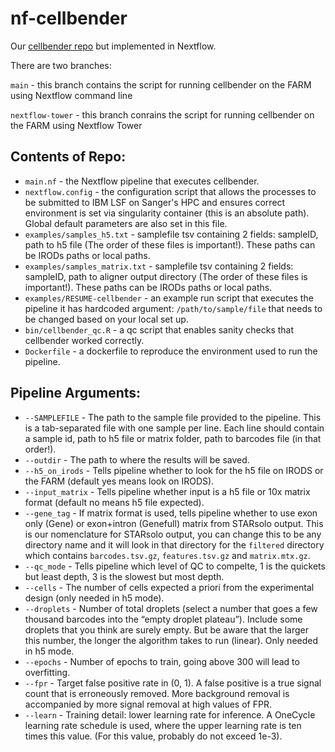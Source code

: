 # nf-cellbender

Our [cellbender repo](https://github.com/cellgeni/cellbender) but implemented in Nextflow.

There are two branches:

`main` - this branch contains the script for running cellbender on the FARM using Nextflow command line

`nextflow-tower` - this branch conrains the script for running cellbender on the FARM using Nextflow Tower

## Contents of Repo:
* `main.nf` - the Nextflow pipeline that executes cellbender.
* `nextflow.config` - the configuration script that allows the processes to be submitted to IBM LSF on Sanger's HPC and ensures correct environment is set via singularity container (this is an absolute path). Global default parameters are also set in this file.
* `examples/samples_h5.txt` - samplefile tsv containing 2 fields: sampleID, path to h5 file (The order of these files is important!). These paths can be IRODs paths or local paths.
* `examples/samples_matrix.txt` - samplefile tsv containing 2 fields: sampleID, path to aligner output directory (The order of these files is important!). These paths can be IRODs paths or local paths.
* `examples/RESUME-cellbender` - an example run script that executes the pipeline it has  hardcoded argument: `/path/to/sample/file` that needs to be changed based on your local set up.
* `bin/cellbender_qc.R` - a qc script that enables sanity checks that cellbender worked correctly.
* `Dockerfile` - a dockerfile to reproduce the environment used to run the pipeline.

## Pipeline Arguments:
* `--SAMPLEFILE` - The path to the sample file provided to the pipeline. This is a tab-separated file with one sample per line. Each line should contain a sample id, path to h5 file or matrix folder, path to barcodes file (in that order!).
* `--outdir` - The path to where the results will be saved.
* `--h5_on_irods` - Tells pipeline whether to look for the h5 file on IRODS or the FARM (default yes means look on IRODS).
* `--input_matrix` - Tells pipeline whether input is a h5 file or 10x matrix format (default no means h5 file expected).
* `--gene_tag` - If matrix format is used, tells pipeline whether to use exon only (Gene) or exon+intron (Genefull) matrix from STARsolo output. This is our nomenclature for STARsolo output, you can change this to be any directory name and it will look in that directory for the `filtered` directory which contains `barcodes.tsv.gz`, `features.tsv.gz` and `matrix.mtx.gz`.
* `--qc_mode` - Tells pipeline which level of QC to compelte, 1 is the quickets but least depth, 3 is the slowest but most depth. 
* `--cells` - The number of cells expected a priori from the experimental design (only needed in h5 mode).
* `--droplets` - Number of total droplets (select a number that goes a few thousand barcodes into the “empty droplet plateau”). Include some droplets that you think are surely empty. But be aware that the larger this number, the longer the algorithm takes to run (linear). Only needed in h5 mode.
* `--epochs` - Number of epochs to train, going above 300 will lead to overfitting.
* `--fpr` - Target false positive rate in (0, 1). A false positive is a true signal count that is erroneously removed. More background removal is accompanied by more signal removal at high values of FPR.
* `--learn` - Training detail: lower learning rate for inference. A OneCycle learning rate schedule is used, where the upper learning rate is ten times this value. (For this value, probably do not exceed 1e-3).

